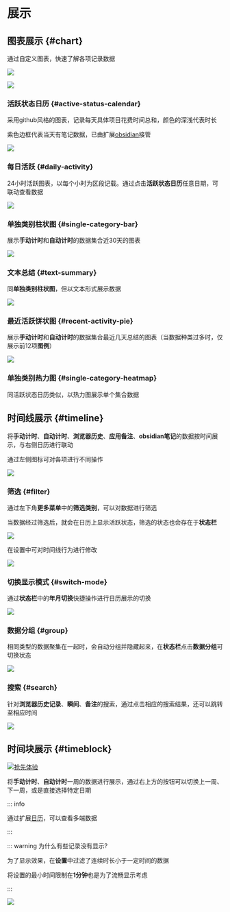 # 展示

## 图表展示 {#chart}

通过自定义图表，快速了解各项记录数据

![](https://cdn.jsdelivr.net/gh/shion-app/docs/src/public/assets/zh/overview/overview.png)

![](https://cdn.jsdelivr.net/gh/shion-app/docs/src/public/assets/zh/overview/overview2.png)

### 活跃状态日历 {#active-status-calendar}

采用github风格的图表，记录每天具体项目花费时间总和，颜色的深浅代表时长

紫色边框代表当天有笔记数据，已由扩展[obsidian](./obsidian.md)接管

![](https://cdn.jsdelivr.net/gh/shion-app/docs/src/public/assets/zh/overview/active-status-calendar.png)


### 每日活跃 {#daily-activity}

24小时活跃图表，以每个小时为区段记载。通过点击**活跃状态日历**任意日期，可联动查看数据

![](https://cdn.jsdelivr.net/gh/shion-app/docs/src/public/assets/zh/overview/daily-activity.png)


### 单独类别柱状图 {#single-category-bar}

展示**手动计时**和**自动计时**的数据集合近30天的图表

![](https://cdn.jsdelivr.net/gh/shion-app/docs/src/public/assets/zh/overview/single-category-bar.png)


### 文本总结 {#text-summary}

同**单独类别柱状图**，但以文本形式展示数据

![](https://cdn.jsdelivr.net/gh/shion-app/docs/src/public/assets/zh/overview/text-summary.png)

### 最近活跃饼状图 {#recent-activity-pie}

展示**手动计时**和**自动计时**的数据集合最近几天总结的图表（当数据种类过多时，仅展示前12项**图例**）

![](https://cdn.jsdelivr.net/gh/shion-app/docs/src/public/assets/zh/overview/recent-activity-pie.png)

### 单独类别热力图 {#single-category-heatmap}

同活跃状态日历类似，以热力图展示单个集合数据

## 时间线展示 {#timeline}

将**手动计时**、**自动计时**、**浏览器历史**、**应用备注**、**obsidian笔记**的数据按时间展示，与右侧日历进行联动

通过左侧图标可对各项进行不同操作

![](https://cdn.jsdelivr.net/gh/shion-app/docs/src/public/assets/zh/timeline/timeline.png)


### 筛选 {#filter}

通过左下角**更多菜单**中的**筛选类别**，可以对数据进行筛选

当数据经过筛选后，就会在日历上显示活跃状态，筛选的状态也会存在于**状态栏**

![](https://cdn.jsdelivr.net/gh/shion-app/docs/src/public/assets/zh/timeline/filter.png)

在设置中可对时间线行为进行修改

![](https://cdn.jsdelivr.net/gh/shion-app/docs/src/public/assets/zh/timeline/behavior.png)


### 切换显示模式 {#switch-mode}

通过**状态栏**中的**年月切换**快捷操作进行日历展示的切换

![](https://cdn.jsdelivr.net/gh/shion-app/docs/src/public/assets/zh/timeline/switch-mode.png)

### 数据分组 {#group}

相同类型的数据聚集在一起时，会自动分组并隐藏起来，在**状态栏**点击**数据分组**可切换状态

![](https://cdn.jsdelivr.net/gh/shion-app/docs/src/public/assets/zh/timeline/group.png)


### 搜索 {#search}

针对**浏览器历史记录**、**瞬间**、**备注**的搜索，通过点击相应的搜索结果，还可以跳转至相应时间

![](https://cdn.jsdelivr.net/gh/shion-app/docs/src/public/assets/zh/timeline/search.png)


## 时间块展示 {#timeblock} 

[![抢先体验](https://img.shields.io/badge/%E6%8A%A2%E5%85%88%E4%BD%93%E9%AA%8C-%237246de)](./early-access.md)

将**手动计时**、**自动计时**一周的数据进行展示，通过右上方的按钮可以切换上一周、下一周，或是直接选择特定日期

::: info 

通过扩展[日历](./calendar.md)，可以查看多端数据

:::

::: warning 为什么有些记录没有显示?

为了显示效果，在**设置**中过滤了连续时长小于一定时间的数据

将设置的最小时间限制在**1分钟**也是为了流畅显示考虑

:::

![](https://cdn.jsdelivr.net/gh/shion-app/docs/src/public/assets/zh/timeblock/timeblock.png)

